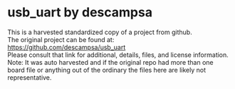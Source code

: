 
# usb_uart by descampsa  
This is a harvested standardized copy of a project from github.  
The original project can be found at:  
https://github.com/descampsa/usb_uart  
Please consult that link for additional, details, files, and license information.  
Note: It was auto harvested and if the original repo had more than one board file or anything out of the ordinary the files here are likely not representative.  
    